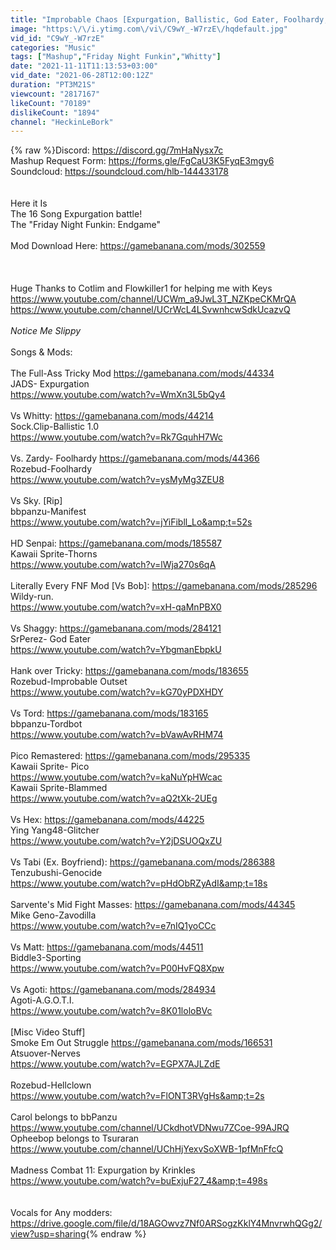 ```yaml
---
title: "Improbable Chaos [Expurgation, Ballistic, God Eater, Foolhardy, & More!]|Mashup By HeckinLeBork"
image: "https:\/\/i.ytimg.com\/vi\/C9wY_-W7rzE\/hqdefault.jpg"
vid_id: "C9wY_-W7rzE"
categories: "Music"
tags: ["Mashup","Friday Night Funkin","Whitty"]
date: "2021-11-11T11:13:53+03:00"
vid_date: "2021-06-28T12:00:12Z"
duration: "PT3M21S"
viewcount: "2817167"
likeCount: "70189"
dislikeCount: "1894"
channel: "HeckinLeBork"
---
```

{% raw %}Discord: <a rel="nofollow" target="blank" href="https://discord.gg/7mHaNysx7c">https://discord.gg/7mHaNysx7c</a><br />Mashup Request Form: <a rel="nofollow" target="blank" href="https://forms.gle/FgCaU3K5FyqE3mgy6">https://forms.gle/FgCaU3K5FyqE3mgy6</a><br />Soundcloud: <a rel="nofollow" target="blank" href="https://soundcloud.com/hlb-144433178">https://soundcloud.com/hlb-144433178</a><br /><br /><br />Here it Is<br />The 16 Song Expurgation battle!<br />The &quot;Friday Night Funkin: Endgame&quot; <br /><br />Mod Download Here:  <a rel="nofollow" target="blank" href="https://gamebanana.com/mods/302559">https://gamebanana.com/mods/302559</a><br /><br /><br /><br />Huge Thanks to Cotlim and Flowkiller1 for helping me with Keys <br /><a rel="nofollow" target="blank" href="https://www.youtube.com/channel/UCWm_a9JwL3T_NZKpeCKMrQA">https://www.youtube.com/channel/UCWm_a9JwL3T_NZKpeCKMrQA</a><br /><a rel="nofollow" target="blank" href="https://www.youtube.com/channel/UCrWcL4LSvwnhcwSdkUcazvQ">https://www.youtube.com/channel/UCrWcL4LSvwnhcwSdkUcazvQ</a><br /><br />_Notice Me Slippy_<br /><br />Songs &amp; Mods:<br /><br />The Full-Ass Tricky Mod <a rel="nofollow" target="blank" href="https://gamebanana.com/mods/44334">https://gamebanana.com/mods/44334</a><br />JADS- Expurgation<br /> <a rel="nofollow" target="blank" href="https://www.youtube.com/watch?v=WmXn3L5bQy4">https://www.youtube.com/watch?v=WmXn3L5bQy4</a><br /><br />Vs Whitty: <a rel="nofollow" target="blank" href="https://gamebanana.com/mods/44214">https://gamebanana.com/mods/44214</a><br />Sock.Clip-Ballistic 1.0<br /><a rel="nofollow" target="blank" href="https://www.youtube.com/watch?v=Rk7GquhH7Wc">https://www.youtube.com/watch?v=Rk7GquhH7Wc</a><br /><br />Vs. Zardy- Foolhardy <a rel="nofollow" target="blank" href="https://gamebanana.com/mods/44366">https://gamebanana.com/mods/44366</a><br />Rozebud-Foolhardy<br /><a rel="nofollow" target="blank" href="https://www.youtube.com/watch?v=ysMyMg3ZEU8">https://www.youtube.com/watch?v=ysMyMg3ZEU8</a><br /><br />Vs Sky. [Rip]<br />bbpanzu-Manifest <br /><a rel="nofollow" target="blank" href="https://www.youtube.com/watch?v=jYiFibll_Lo&amp;t=52s">https://www.youtube.com/watch?v=jYiFibll_Lo&amp;t=52s</a><br /><br />HD Senpai: <a rel="nofollow" target="blank" href="https://gamebanana.com/mods/185587">https://gamebanana.com/mods/185587</a><br />Kawaii Sprite-Thorns<br /><a rel="nofollow" target="blank" href="https://www.youtube.com/watch?v=lWja270s6qA">https://www.youtube.com/watch?v=lWja270s6qA</a><br /><br />Literally Every FNF Mod [Vs Bob]: <a rel="nofollow" target="blank" href="https://gamebanana.com/mods/285296">https://gamebanana.com/mods/285296</a><br />Wildy-run. <br /><a rel="nofollow" target="blank" href="https://www.youtube.com/watch?v=xH-qaMnPBX0">https://www.youtube.com/watch?v=xH-qaMnPBX0</a><br /><br />Vs Shaggy: <a rel="nofollow" target="blank" href="https://gamebanana.com/mods/284121">https://gamebanana.com/mods/284121</a><br />SrPerez- God Eater<br /><a rel="nofollow" target="blank" href="https://www.youtube.com/watch?v=YbgmanEbpkU">https://www.youtube.com/watch?v=YbgmanEbpkU</a><br /><br />Hank over Tricky: <a rel="nofollow" target="blank" href="https://gamebanana.com/mods/183655">https://gamebanana.com/mods/183655</a><br />Rozebud-Improbable Outset <br /> <a rel="nofollow" target="blank" href="https://www.youtube.com/watch?v=kG70yPDXHDY">https://www.youtube.com/watch?v=kG70yPDXHDY</a><br /><br />Vs Tord: <a rel="nofollow" target="blank" href="https://gamebanana.com/mods/183165">https://gamebanana.com/mods/183165</a><br />bbpanzu-Tordbot  <br /><a rel="nofollow" target="blank" href="https://www.youtube.com/watch?v=bVawAvRHM74">https://www.youtube.com/watch?v=bVawAvRHM74</a><br /><br />Pico Remastered: <a rel="nofollow" target="blank" href="https://gamebanana.com/mods/295335">https://gamebanana.com/mods/295335</a><br />Kawaii Sprite- Pico <br /><a rel="nofollow" target="blank" href="https://www.youtube.com/watch?v=kaNuYpHWcac">https://www.youtube.com/watch?v=kaNuYpHWcac</a><br />Kawaii Sprite-Blammed<br /><a rel="nofollow" target="blank" href="https://www.youtube.com/watch?v=aQ2tXk-2UEg">https://www.youtube.com/watch?v=aQ2tXk-2UEg</a><br /><br />Vs Hex: <a rel="nofollow" target="blank" href="https://gamebanana.com/mods/44225">https://gamebanana.com/mods/44225</a><br />Ying Yang48-Glitcher<br /><a rel="nofollow" target="blank" href="https://www.youtube.com/watch?v=Y2jDSUOQxZU">https://www.youtube.com/watch?v=Y2jDSUOQxZU</a><br /><br />Vs Tabi (Ex. Boyfriend): <a rel="nofollow" target="blank" href="https://gamebanana.com/mods/286388">https://gamebanana.com/mods/286388</a><br />Tenzubushi-Genocide<br /><a rel="nofollow" target="blank" href="https://www.youtube.com/watch?v=pHdObRZyAdI&amp;t=18s">https://www.youtube.com/watch?v=pHdObRZyAdI&amp;t=18s</a><br /><br />Sarvente's Mid Fight Masses: <a rel="nofollow" target="blank" href="https://gamebanana.com/mods/44345">https://gamebanana.com/mods/44345</a><br />Mike Geno-Zavodilla<br /><a rel="nofollow" target="blank" href="https://www.youtube.com/watch?v=e7nIQ1yoCCc">https://www.youtube.com/watch?v=e7nIQ1yoCCc</a><br /><br />Vs Matt: <a rel="nofollow" target="blank" href="https://gamebanana.com/mods/44511">https://gamebanana.com/mods/44511</a><br />Biddle3-Sporting <br /><a rel="nofollow" target="blank" href="https://www.youtube.com/watch?v=P00HvFQ8Xpw">https://www.youtube.com/watch?v=P00HvFQ8Xpw</a><br /><br />Vs Agoti: <a rel="nofollow" target="blank" href="https://gamebanana.com/mods/284934">https://gamebanana.com/mods/284934</a><br />Agoti-A.G.O.T.I.<br /><a rel="nofollow" target="blank" href="https://www.youtube.com/watch?v=8K01loloBVc">https://www.youtube.com/watch?v=8K01loloBVc</a><br /><br />[Misc Video Stuff]<br />Smoke Em Out Struggle <a rel="nofollow" target="blank" href="https://gamebanana.com/mods/166531">https://gamebanana.com/mods/166531</a><br />Atsuover-Nerves<br /><a rel="nofollow" target="blank" href="https://www.youtube.com/watch?v=EGPX7AJLZdE">https://www.youtube.com/watch?v=EGPX7AJLZdE</a><br /><br />Rozebud-Hellclown<br /><a rel="nofollow" target="blank" href="https://www.youtube.com/watch?v=FlONT3RVgHs&amp;t=2s">https://www.youtube.com/watch?v=FlONT3RVgHs&amp;t=2s</a><br /><br />Carol belongs to bbPanzu <a rel="nofollow" target="blank" href="https://www.youtube.com/channel/UCkdhotVDNwu7ZCoe-99AJRQ">https://www.youtube.com/channel/UCkdhotVDNwu7ZCoe-99AJRQ</a><br />Opheebop belongs to Tsuraran<br /><a rel="nofollow" target="blank" href="https://www.youtube.com/channel/UChHjYexvSoXWB-1pfMnFfcQ">https://www.youtube.com/channel/UChHjYexvSoXWB-1pfMnFfcQ</a><br /><br />Madness Combat 11: Expurgation by Krinkles <br /><a rel="nofollow" target="blank" href="https://www.youtube.com/watch?v=buExjuF27_4&amp;t=498s">https://www.youtube.com/watch?v=buExjuF27_4&amp;t=498s</a><br /><br /><br />Vocals for Any modders:<br /><a rel="nofollow" target="blank" href="https://drive.google.com/file/d/18AGOwvz7Nf0ARSogzKklY4MnvrwhQGg2/view?usp=sharing">https://drive.google.com/file/d/18AGOwvz7Nf0ARSogzKklY4MnvrwhQGg2/view?usp=sharing</a>{% endraw %}
